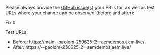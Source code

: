 Please always provide the [GitHub issue(s)](../issues) your PR is for, as well as test URLs where your change can be observed (before and after):

Fix #<gh-issue-id>

Test URLs:
- Before: https://main--paolom-250625-2--aemdemos.aem.live/
- After: https://<branch>--paolom-250625-2--aemdemos.aem.live/

